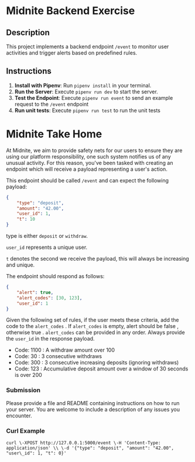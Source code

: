 # Midnite Backend Exercise

## Description

This project implements a backend endpoint `/event` to monitor user activities and trigger alerts based on predefined rules.

## Instructions

1. **Install with Pipenv**: Run `pipenv install` in your terminal.
2. **Run the Server**: Execute `pipenv run dev` to start the server.
3. **Test the Endpoint**: Execute `pipenv run event` to send an example request to the `/event` endpoint
4. **Run unit tests**: Execute `pipenv run test` to run the unit tests


# Midnite Take Home 

At Midnite, we aim to provide safety nets for our users to ensure they are using our platform responsibility, one such system notifies us of any unusual activity. For this reason, you've been tasked with creating an endpoint which will receive a payload representing a user's action. 

This endpoint should be called `/event` and can expect the following payload: 

```json
{ 
    "type": "deposit", 
    "amount": "42.00", 
    "user_id": 1, 
    "t": 10 
} 
```

type is either `deposit` or `withdraw`.

`user_id` represents a unique user. 

`t` denotes the second we receive the payload, this will always be increasing and unique. 

The endpoint should respond as follows: 

```json
{ 
    "alert": true, 
    "alert_codes": [30, 123], 
    "user_id": 1 
} 
```

Given the following set of rules, if the user meets these criteria, add the code to the `alert_codes` . If `alert_codes` is empty, alert should be false , otherwise true . `alert_codes` can be provided in any order. Always provide the `user_id` in the response payload. 

* Code: 1100 : A withdraw amount over 100 
* Code: 30 : 3 consecutive withdraws 
* Code: 300 : 3 consecutive increasing deposits (ignoring withdraws) 
* Code: 123 : Accumulative deposit amount over a window of 30 seconds is over 200 

### Submission 

Please provide a file and README containing instructions on how to run your server. 
You are welcome to include a description of any issues you encounter. 

### Curl Example 

`curl \-XPOST http://127.0.0.1:5000/event \-H 'Content-Type: application/json' \\ \-d '{"type": "deposit", "amount": "42.00", "user\_id": 1, "t": 0}'`